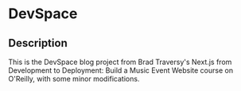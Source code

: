 # DevSpace

## Description

This is the DevSpace blog project from Brad Traversy's Next.js from Development to Deployment: Build a Music Event Website course on O'Reilly, with some minor modifications.
